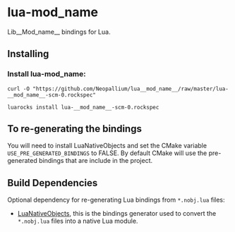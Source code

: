lua-__mod_name__
=======

Lib__Mod_name__ bindings for Lua.

Installing
----------

### Install lua-__mod_name__:

	curl -O "https://github.com/Neopallium/lua__mod_name__/raw/master/lua-__mod_name__-scm-0.rockspec"
	
	luarocks install lua-__mod_name__-scm-0.rockspec


To re-generating the bindings
-----------------------------

You will need to install LuaNativeObjects and set the CMake variable `USE_PRE_GENERATED_BINDINGS` to FALSE.
By default CMake will use the pre-generated bindings that are include in the project.

Build Dependencies
------------------

Optional dependency for re-generating Lua bindings from `*.nobj.lua` files:

* [LuaNativeObjects](https://github.com/Neopallium/LuaNativeObjects), this is the bindings generator used to convert the `*.nobj.lua` files into a native Lua module.


